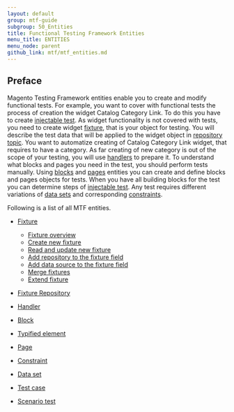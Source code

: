 ```yaml
---
layout: default
group: mtf-guide
subgroup: 50_Entities
title: Functional Testing Framework Entities
menu_title: ENTITIES
menu_node: parent
github_link: mtf/mtf_entities.md
---
```

<h2>Preface</h2>
Magento Testing Framework entities enable you to create and modify functional tests. 
For example, you want to cover with functional tests the process of creation the widget Catalog Category Link.
To do this you have to create <a href="{{site.gdeurl}}mtf/mtf_entities/mtf_testcase.html">injectable test</a>. As widget functionality is not covered with tests, you need to create widget <a href="{{site.gdeurl}}/mtf/mtf_entities/mtf_fixture.html">fixture</a>, that is your object for testing. You will describe the test data that will be applied to the widget object in <a href="{{site.gdeurl}}mtf/mtf_entities/mtf_fixture-repo.html">repository topic</a>. You want to automatize creating of Catalog Category Link widget, that requires to have a category. As far creating of new category is out of the scope of your testing, you will use <a href="{{site.gdeurl}}mtf/mtf_entities/mtf_handler.html">handlers</a> to prepare it. To understand what blocks and pages you need in the test, you should perform tests manually. Using <a href="{{site.gdeurl}}mtf/mtf_entities/mtf_block.html">blocks</a> and <a href="{{site.gdeurl}}mtf/mtf_entities/mtf_page.html">pages</a> entities you can create and define blocks and pages objects for tests. When you have all building blocks for the test you can determine steps of <a href="{{site.gdeurl}}mtf/mtf_entities/mtf_testcase.html">injectable test</a>. Any test requires different variations of <a href="{{site.gdeurl}}mtf/mtf_entities/mtf_dataset.html">data sets</a> and corresponding <a href="{{site.gdeurl}}mtf/mtf_entities/mtf_constraint.html">constraints</a>. 

Following is a list of all MTF entities.

- <a href="{{site.gdeurl}}mtf/mtf_entities/mtf_fixture.html">Fixture</a>
  - <a href="{{site.gdeurl}}mtf/mtf_entities/mtf_fixture.html#mtf_fixture_overview">Fixture overview</a>
  - <a href="{{site.gdeurl}}mtf/mtf_entities/mtf_fixture.html#mtf_fixture_create">Create new fixture</a>
  - <a href="{{site.gdeurl}}mtf/mtf_entities/mtf_fixture.html#mtf_fixture_read">Read and update new fixture</a>
  - <a href="{{site.gdeurl}}mtf/mtf_entities/mtf_fixture.html#mtf_fixture_repositoy">Add repository to the fixture field</a>
  - <a href="{{site.gdeurl}}mtf/mtf_entities/mtf_fixture.html#mtf_fixture_source">Add data source to the fixture field</a>
  - <a href="{{site.gdeurl}}mtf/mtf_entities/mtf_fixture.html#mtf_fixture_merge">Merge fixtures</a>
  - <a href="{{site.gdeurl}}mtf/mtf_entities/mtf_fixture.html#mtf_fixture_extend">Extend fixture</a>
  
  
- <a href="{{site.gdeurl}}mtf/mtf_entities/mtf_fixture-repo.html">Fixture Repository</a>

- <a href="{{site.gdeurl}}mtf/mtf_entities/mtf_handler.html">Handler</a>

- <a href="{{site.gdeurl}}mtf/mtf_entities/mtf_block.html">Block</a>

- <a href="{{site.gdeurl}}mtf/mtf_entities/mtf_typified-element.html">Typified element</a>

- <a href="{{site.gdeurl}}mtf/mtf_entities/mtf_page.html">Page</a>

- <a href="{{site.gdeurl}}mtf/mtf_entities/mtf_constraint.html">Constraint</a>

- <a href="{{site.gdeurl}}mtf/mtf_entities/mtf_dataset.html">Data set</a>

- <a href="{{site.gdeurl}}mtf/mtf_entities/mtf_testcase.html">Test case</a>

- <a href="{{site.gdeurl}}mtf/mtf_entities/mtf_scenariotest.html">Scenario test</a>


